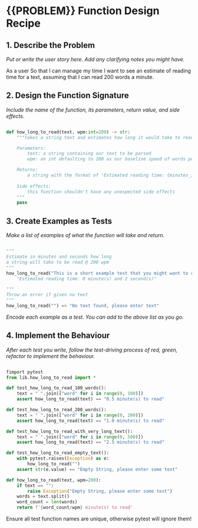 # {{PROBLEM}} Function Design Recipe

## 1. Describe the Problem

_Put or write the user story here. Add any clarifying notes you might have._

As a user
So that I can manage my time
I want to see an estimate of reading time for a text, assuming that I can read 200 words a minute.

## 2. Design the Function Signature

_Include the name of the function, its parameters, return value, and side effects._

```python

def how_long_to_read(text, wpm:int=200) -> str:
    """takes a string text and estimates how long it would take to read at a pace of 200 words a minute (60 seconds)

    Parameters: 
        text: a string containing our text to be parsed
        wpm: an int defaulting to 200 as our baseline speed of words per minute

    Returns:
        a string with the format of 'Estimated reading time: {minutes_int} minute(s) and {seconds} second(s)'
    
    Side effects:
        this function shouldn't have any unexpected side effects
    """
    pass
```

## 3. Create Examples as Tests

_Make a list of examples of what the function will take and return._

```python

"""
Estimate in minutes and seconds how long 
a string will take to be read @ 200 wpm
"""
how_long_to_read("This is a short example text that you might want to read quickly.") => 
    "Estimated reading time: 0 minute(s) and 2 second(s)"

"""
Throw an error if given no text
"""
how_long_to_read("") => "No text found, please enter text"
```

_Encode each example as a test. You can add to the above list as you go._

## 4. Implement the Behaviour

_After each test you write, follow the test-driving process of red, green, refactor to implement the behaviour._

```python

fimport pytest
from lib.how_long_to_read import *

def test_how_long_to_read_100_words():
    text = " ".join(["word" for i in range(0, 100)])
    assert how_long_to_read(text) == "0.5 minute(s) to read"

def test_how_long_to_read_200_words():
    text = " ".join(["word" for i in range(0, 200)])
    assert how_long_to_read(text) == "1.0 minute(s) to read"

def test_how_long_to_read_with_very_long_text():
    text = " ".join(["word" for i in range(0, 500)])
    assert how_long_to_read(text) == "2.5 minute(s) to read"

def test_how_long_to_read_empty_text():
    with pytest.raises(Exception) as e:
        how_long_to_read("")
    assert str(e.value) == "Empty String, please enter some text"
```

```python
def how_long_to_read(text, wpm=200):
    if text == "":
        raise Exception("Empty String, please enter some text")
    words = text.split()
    word_count = len(words)
    return f'{word_count/wpm} minute(s) to read'
```
Ensure all test function names are unique, otherwise pytest will ignore them!
